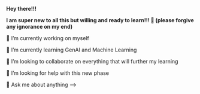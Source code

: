 **Hey there!!!** 

**I am super new to all this but willing and ready to learn!!! 👋 (please forgive any ignorance on my end)**

🔭 I’m currently working on myself  

🌱 I’m currently learning GenAI and Machine Learning

👯 I’m looking to collaborate on everything that will further my learning 

🤔 I’m looking for help with this new phase 

💬 Ask me about anything 
-->
